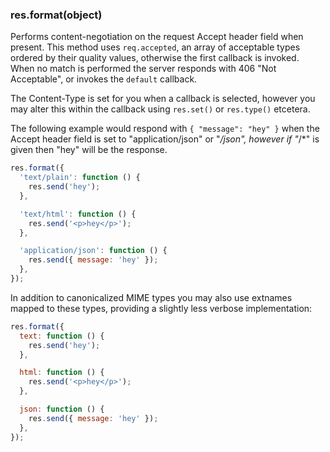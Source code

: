 <h3 id='res.format'>res.format(object)</h3>

Performs content-negotiation on the request Accept header field when present. This method uses `req.accepted`, an array of acceptable types ordered by their quality values, otherwise the first callback is invoked. When no match is performed the server responds with 406 "Not Acceptable", or invokes the `default` callback.

The Content-Type is set for you when a callback is selected, however you may alter this within the callback using `res.set()` or `res.type()` etcetera.

The following example would respond with `{ "message": "hey" }` when the Accept header field is set to "application/json" or "_/json", however if "_/\*" is given then "hey" will be the response.

```js
res.format({
  'text/plain': function () {
    res.send('hey');
  },

  'text/html': function () {
    res.send('<p>hey</p>');
  },

  'application/json': function () {
    res.send({ message: 'hey' });
  },
});
```

In addition to canonicalized MIME types you may also use extnames mapped to these types, providing a slightly less verbose implementation:

```js
res.format({
  text: function () {
    res.send('hey');
  },

  html: function () {
    res.send('<p>hey</p>');
  },

  json: function () {
    res.send({ message: 'hey' });
  },
});
```
